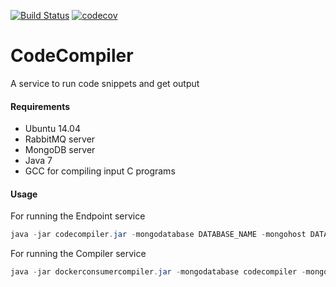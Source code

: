 [![Build Status](https://travis-ci.org/manoharprabhu/CodeCompiler.svg?branch=master)](https://travis-ci.org/manoharprabhu/CodeCompiler)
[![codecov](https://codecov.io/gh/manoharprabhu/CodeCompiler/branch/master/graph/badge.svg)](https://codecov.io/gh/manoharprabhu/CodeCompiler)
# CodeCompiler
A service to run code snippets and get output

#### Requirements
* Ubuntu 14.04
* RabbitMQ server
* MongoDB server
* Java 7
* GCC for compiling input C programs

#### Usage
For running the Endpoint service
```java
java -jar codecompiler.jar -mongodatabase DATABASE_NAME -mongohost DATABASE_ADDRESS
```

For running the Compiler service 
```java
java -jar dockerconsumercompiler.jar -mongodatabase codecompiler -mongohost localhost -rmqhost localhost
```
